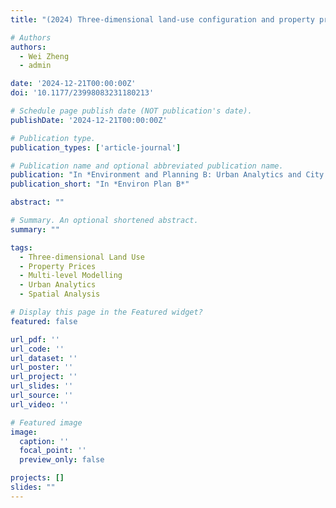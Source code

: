 ```yaml
---
title: "(2024) Three-dimensional land-use configuration and property prices: a spatially filtered multi-level modelling perspective. Environment and Planning B: Urban Analytics and City Science, 51(2), pp. 438-455"

# Authors
authors:
  - Wei Zheng
  - admin

date: '2024-12-21T00:00:00Z'
doi: '10.1177/23998083231180213'

# Schedule page publish date (NOT publication's date).
publishDate: '2024-12-21T00:00:00Z'

# Publication type.
publication_types: ['article-journal']

# Publication name and optional abbreviated publication name.
publication: "In *Environment and Planning B: Urban Analytics and City Science*"
publication_short: "In *Environ Plan B*"

abstract: ""

# Summary. An optional shortened abstract.
summary: ""

tags:
  - Three-dimensional Land Use
  - Property Prices
  - Multi-level Modelling
  - Urban Analytics
  - Spatial Analysis

# Display this page in the Featured widget?
featured: false

url_pdf: ''
url_code: ''
url_dataset: ''
url_poster: ''
url_project: ''
url_slides: ''
url_source: ''
url_video: ''

# Featured image
image:
  caption: ''
  focal_point: ''
  preview_only: false

projects: []
slides: ""
---
```

